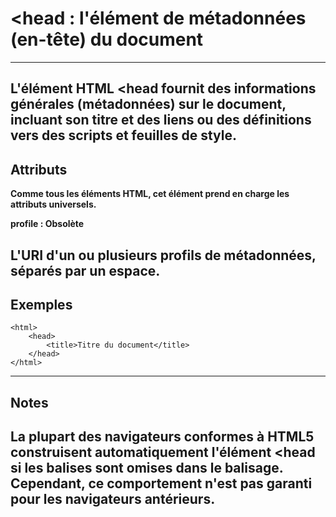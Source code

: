 # **<head : l'élément de métadonnées (en-tête) du document**
---

**L'élément HTML <head fournit des informations générales (métadonnées) sur le document, incluant son titre et des liens ou des définitions vers des scripts et feuilles de style.**
---

## **Attributs**
**Comme tous les éléments HTML, cet élément prend en charge les attributs universels.**

**profile : Obsolète**

**L'URI d'un ou plusieurs profils de métadonnées, séparés par un espace.**
---

## **Exemples**
    <html>
        <head>
            <title>Titre du document</title>
        </head>
    </html>
---

## **Notes**
**La plupart des navigateurs conformes à HTML5 construisent automatiquement l'élément <head si les balises sont omises dans le balisage. Cependant, ce comportement n'est pas garanti pour les navigateurs antérieurs.**
---